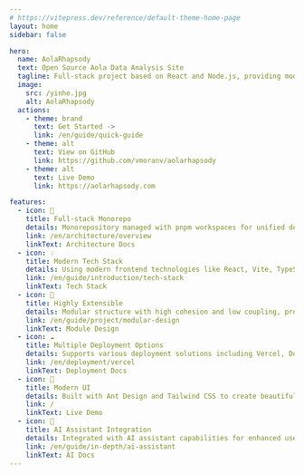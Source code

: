 ```yaml
---
# https://vitepress.dev/reference/default-theme-home-page
layout: home
sidebar: false

hero:
  name: AolaRhapsody
  text: Open Source Aola Data Analysis Site
  tagline: Full-stack project based on React and Node.js, providing modern Aola data analysis tools
  image:
    src: /yinhe.jpg
    alt: AolaRhapsody
  actions:
    - theme: brand
      text: Get Started ->
      link: /en/guide/quick-guide
    - theme: alt
      text: View on GitHub
      link: https://github.com/vmoranv/aolarhapsody
    - theme: alt
      text: Live Demo
      link: https://aolarhapsody.com

features:
  - icon: 🚀
    title: Full-stack Monorepo
    details: Monorepository managed with pnpm workspaces for unified development, building, and deployment.
    link: /en/architecture/overview
    linkText: Architecture Docs
  - icon: 💡
    title: Modern Tech Stack
    details: Using modern frontend technologies like React, Vite, TypeScript, Zustand, and Node.js/Express backend for efficient development experience.
    link: /en/guide/introduction/tech-stack
    linkText: Tech Stack
  - icon: 🧩
    title: Highly Extensible
    details: Modular structure with high cohesion and low coupling, providing good extensibility.
    link: /en/guide/project/modular-design
    linkText: Module Design
  - icon: ☁️
    title: Multiple Deployment Options
    details: Supports various deployment solutions including Vercel, Docker, and Tauri to meet different scenario requirements.
    link: /en/deployment/vercel
    linkText: Deployment Docs
  - icon: 🎨
    title: Modern UI
    details: Built with Ant Design and Tailwind CSS to create beautiful, responsive user interfaces.
    link: /
    linkText: Live Demo
  - icon: 🤖
    title: AI Assistant Integration
    details: Integrated with AI assistant capabilities for enhanced user experience.
    link: /en/guide/in-depth/ai-assistant
    linkText: AI Docs
---
```

